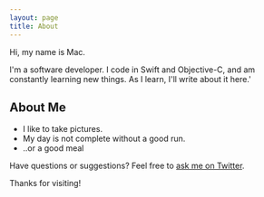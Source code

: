 ```yaml
---
layout: page
title: About
---
```


<p class="message">
  Hi, my name is Mac.
</p>

I'm a software developer. I code in Swift and Objective-C, and am constantly learning new things. As I learn, I'll write about it here.'

## About Me 

* I like to take pictures.
* My day is not complete without a good run. 
* ..or a good meal

Have questions or suggestions? Feel free to [ask me on Twitter](https://twitter.com/mbellingrath).

Thanks for visiting!
